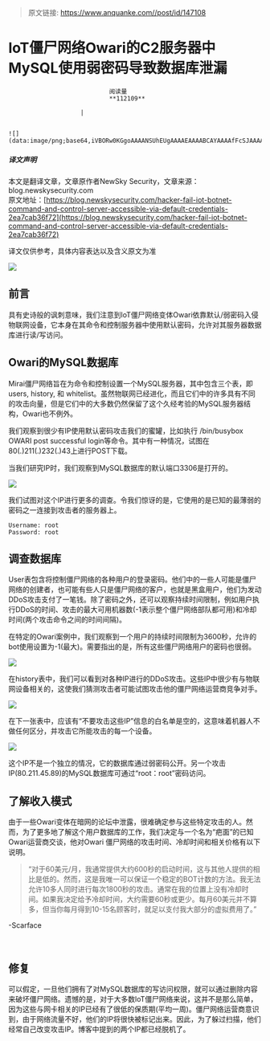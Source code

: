 > 原文链接: https://www.anquanke.com//post/id/147108 


# loT僵尸网络Owari的C2服务器中MySQL使用弱密码导致数据库泄漏


                                阅读量   
                                **112109**
                            
                        |
                        
                                                                                                                                    ![](data:image/png;base64,iVBORw0KGgoAAAANSUhEUgAAAAEAAAABCAYAAAAfFcSJAAAAAXNSR0IArs4c6QAAAARnQU1BAACxjwv8YQUAAAAJcEhZcwAADsQAAA7EAZUrDhsAAAANSURBVBhXYzh8+PB/AAffA0nNPuCLAAAAAElFTkSuQmCC)
                                                                                            



##### 译文声明

本文是翻译文章，文章原作者NewSky Security，文章来源：blog.newskysecurity.com
                                <br>原文地址：[https://blog.newskysecurity.com/hacker-fail-iot-botnet-command-and-control-server-accessible-via-default-credentials-2ea7cab36f72](https://blog.newskysecurity.com/hacker-fail-iot-botnet-command-and-control-server-accessible-via-default-credentials-2ea7cab36f72)

译文仅供参考，具体内容表达以及含义原文为准



[![](https://p2.ssl.qhimg.com/t01fdb523e91f88f960.jpg)](https://p2.ssl.qhimg.com/t01fdb523e91f88f960.jpg)



## 前言

具有史诗般的讽刺意味，我们注意到loT僵尸网络变体Owari依靠默认/弱密码入侵物联网设备，它本身在其命令和控制服务器中使用默认密码，允许对其服务器数据库进行读/写访问。



## Owari的MySQL数据库

Mirai僵尸网络旨在为命令和控制设置一个MySQL服务器，其中包含三个表，即users, history, 和 whitelist。虽然物联网已经进化，而且它们中的许多具有不同的攻击向量，但是它们中的大多数仍然保留了这个久经考验的MySQL服务器结构，Owari也不例外。

我们观察到很少有IP使用默认密码攻击我们的蜜罐，比如执行 /bin/busybox OWARI post successful login等命令。其中有一种情况，试图在80(.)211(.)232(.)43上进行POST下载。

当我们研究IP时，我们观察到MySQL数据库的默认端口3306是打开的。

[![](https://p3.ssl.qhimg.com/t0144c56710d3b952e2.png)](https://p3.ssl.qhimg.com/t0144c56710d3b952e2.png)

我们试图对这个IP进行更多的调查。令我们惊讶的是，它使用的是已知的最薄弱的密码之一连接到攻击者的服务器上。

```
Username: root
Password: root
```



## 调查数据库

User表包含将控制僵尸网络的各种用户的登录密码。他们中的一些人可能是僵尸网络的创建者，也可能有些人只是僵尸网络的客户，也就是黑盒用户，他们为发动DDoS攻击支付了一笔钱。除了密码之外，还可以观察持续时间限制，例如用户执行DDoS的时间、攻击的最大可用机器数(-1表示整个僵尸网络部队都可用)和冷却时间(两个攻击命令之间的时间间隔)。

在特定的Owari案例中，我们观察到一个用户的持续时间限制为3600秒，允许的bot使用设置为-1(最大)。需要指出的是，所有这些僵尸网络用户的密码也很弱。

[![](https://p3.ssl.qhimg.com/t01e1ebc692c5358015.png)](https://p3.ssl.qhimg.com/t01e1ebc692c5358015.png)

在history表中，我们可以看到对各种IP进行的DDoS攻击。这些IP中很少有与物联网设备相关的，这使我们猜测攻击者可能试图攻击他的僵尸网络运营商竞争对手。

[![](https://p2.ssl.qhimg.com/t018cb2a5ff81ea31c7.png)](https://p2.ssl.qhimg.com/t018cb2a5ff81ea31c7.png)

在下一张表中，应该有“不要攻击这些IP”信息的白名单是空的，这意味着机器人不做任何区分，并攻击它所能攻击的每一个设备。

[![](https://p1.ssl.qhimg.com/t010721976cd1b044ba.png)](https://p1.ssl.qhimg.com/t010721976cd1b044ba.png)

这个IP不是一个独立的情况，它的数据库通过弱密码公开。另一个攻击IP(80.211.45.89)的MySQL数据库可通过“root：root”密码访问。



## 了解收入模式

由于一些Owari变体在暗网的论坛中泄露，很难确定参与这些特定攻击的人。然而，为了更多地了解这个用户数据库的工作，我们决定与一个名为“疤面”的已知Owari运营商交谈，他对Owari 僵尸网络的攻击时间、冷却时间和相关价格有以下说明。

> <p>“对于60美元/月，我通常提供大约600秒的启动时间，这与其他人提供的相比是低的。然而，这是我唯一可以保证一个稳定的BOT计数的方法。我无法允许10多人同时进行每次1800秒的攻击。通常在我的位置上没有冷却时间。如果我决定给予冷却时间，大约需要60秒或更少。每月60美元并不算多，但当你每月得到10-15名顾客时，就足以支付我大部分的虚拟费用了。”<br>
-Scarface</p>
 

## 修复

可以假定，一旦他们拥有了对MySQL数据库的写访问权限，就可以通过删除内容来破坏僵尸网络。遗憾的是，对于大多数loT僵尸网络来说，这并不是那么简单，因为这些与网卡相关的IP已经有了很低的保质期(平均一周)。僵尸网络运营商意识到，由于网络流量不好，他们的IP将很快被标记出来。因此，为了躲过扫描，他们经常自己改变攻击IP。博客中提到的两个IP都已经脱机了。
